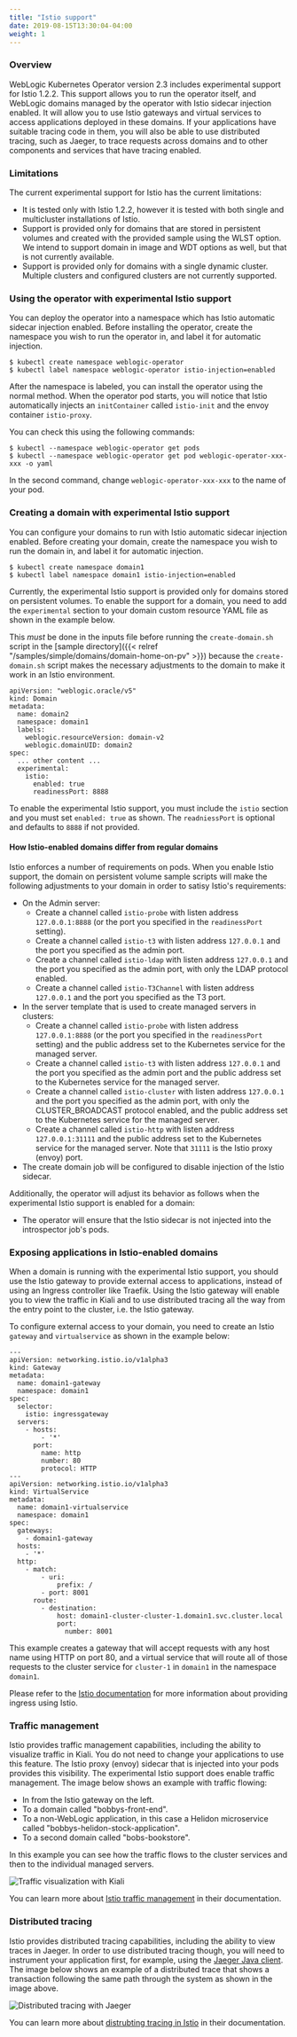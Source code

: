 ```yaml
---
title: "Istio support"
date: 2019-08-15T13:30:04-04:00
weight: 1
---
```


### Overview

WebLogic Kubernetes Operator version 2.3 includes experimental support for Istio 1.2.2.
This support allows you to run the operator itself, and WebLogic domains managed by
the operator with Istio sidecar injection enabled.  It will allow you to use
Istio gateways and virtual services to access applications deployed in these domains.
If your applications have suitable tracing code in them, you will also be able to
use distributed tracing, such as Jaeger, to trace requests across domains and to
other components and services that have tracing enabled.

### Limitations

The current experimental support for Istio has the current limitations:

* It is tested only with Istio 1.2.2, however it is tested with both single and 
  multicluster installations of Istio.
* Support is provided only for domains that are stored in persistent 
  volumes and created with the provided sample using the WLST option. 
  We intend to support domain in image and WDT options as well, but that is not currently
  available.
* Support is provided only for domains with a single dynamic cluster.
  Multiple clusters and configured clusters are not currently supported.

### Using the operator with experimental Istio support

You can deploy the operator into a namespace which has Istio automatic sidecar
injection enabled.  Before installing the operator, create the namespace you 
wish to run the operator in, and label it for automatic injection. 

```
$ kubectl create namespace weblogic-operator
$ kubectl label namespace weblogic-operator istio-injection=enabled
```

After the namespace is labeled, you can install the operator using the normal
method.  When the operator pod starts, you will notice that Istio automatically
injects an `initContainer` called `istio-init` and the envoy container `istio-proxy`.

You can check this using the following commands:

```
$ kubectl --namespace weblogic-operator get pods
$ kubectl --namespace weblogic-operator get pod weblogic-operator-xxx-xxx -o yaml
```

In the second command, change `weblogic-operator-xxx-xxx` to the name of your pod.

### Creating a domain with experimental Istio support

You can configure your domains to run with Istio automatic sidecar injection enabled.
Before creating your domain, create the namespace you wish to run the domain in,
and label it for automatic injection.

```
$ kubectl create namespace domain1
$ kubectl label namespace domain1 istio-injection=enabled
```

Currently, the experimental Istio support is provided only for domains stored on
persistent volumes.  To enable the support for a domain, you need to add the 
`experimental` section to your domain custom resource YAML file as shown in the
example below.  

This *must* be done in the inputs file before running the `create-domain.sh` script 
in the [sample directory]({{< relref "/samples/simple/domains/domain-home-on-pv" >}})
because the `create-domain.sh` script makes the necessary adjustments to the domain
to make it work in an Istio environment.

```
apiVersion: "weblogic.oracle/v5"
kind: Domain
metadata:
  name: domain2
  namespace: domain1
  labels:
    weblogic.resourceVersion: domain-v2
    weblogic.domainUID: domain2
spec:
  ... other content ...
  experimental:
    istio:
      enabled: true
      readinessPort: 8888
```

To enable the experimental Istio support, you must include the `istio` section
and you must set `enabled: true` as shown.  The `readniessPort` is optional
and defaults to `8888` if not provided.  

#### How Istio-enabled domains differ from regular domains

Istio enforces a number of requirements on pods.  When you enable Istio support, the
domain on persistent volume sample scripts will make the following adjustments
to your domain in order to satisy Istio's requirements:

* On the Admin server: 
    * Create a channel called `istio-probe` with listen address `127.0.0.1:8888` (or 
      the port you specified in the `readinessPort` setting).
    * Create a channel called `istio-t3` with listen address `127.0.0.1` and the port
      you specified as the admin port.
    * Create a channel called `istio-ldap` with listen address `127.0.0.1` and the port
      you specified as the admin port, with only the LDAP protocol enabled.
    * Create a channel called `istio-T3Channel` with listen
      address `127.0.0.1` and the port you specified as the T3 port.
* In the server template that is used to create managed servers in clusters:
    * Create a channel called `istio-probe` with listen address `127.0.0.1:8888` (or 
      the port you specified in the `readinessPort` setting) and the public address
      set to the Kubernetes service for the managed server.
    * Create a channel called `istio-t3` with listen address `127.0.0.1` and the port
      you specified as the admin port and the public address
      set to the Kubernetes service for the managed server.
    * Create a channel called `istio-cluster` with listen address `127.0.0.1` and the port
      you specified as the admin port, with only the CLUSTER_BROADCAST protocol enabled,
      and the public address set to the Kubernetes service for the managed server.
    * Create a channel called `istio-http` with listen address `127.0.0.1:31111` and the 
      public address set to the Kubernetes service for the managed server. Note that `31111`
      is the Istio proxy (envoy) port.
* The create domain job will be configured to disable injection of the Istio sidecar.

Additionally, the operator will adjust its behavior as follows when the experimental
Istio support is enabled for a domain:

* The operator will ensure that the Istio sidecar is not injected into the introspector
  job's pods.

### Exposing applications in Istio-enabled domains

When a domain is running with the experimental Istio support, you should use the Istio
gateway to provide external access to applications, instead of using an Ingress 
controller like Traefik.  Using the Istio gateway will enable you to view the 
traffic in Kiali and to use distributed tracing all the way from the entry point to 
the cluster, i.e. the Istio gateway.

To configure external access to your domain, you need to create an Istio `gateway` and
`virtualservice` as shown in the example below:

```
---
apiVersion: networking.istio.io/v1alpha3
kind: Gateway
metadata:
  name: domain1-gateway
  namespace: domain1
spec:
  selector:
    istio: ingressgateway
  servers:
    - hosts:
        - '*'
      port:
        name: http
        number: 80
        protocol: HTTP
---
apiVersion: networking.istio.io/v1alpha3
kind: VirtualService
metadata:
  name: domain1-virtualservice
  namespace: domain1
spec:
  gateways:
    - domain1-gateway
  hosts:
    - '*'
  http:
    - match:
        - uri:
            prefix: /
        - port: 8001
      route:
        - destination:
            host: domain1-cluster-cluster-1.domain1.svc.cluster.local
            port:
              number: 8001
```

This example creates a gateway that will accept requests with any host name
using HTTP on port 80, and a virtual service that will route all of
those requests to the cluster service for `cluster-1` in `domain1` in
the namespace `domain1`.

Please refer to the [Istio documentation](https://istio.io/docs/tasks/traffic-management/ingress/)
for more information about providing ingress using Istio.

### Traffic management

Istio provides traffic management capabilities, including the ability to 
visualize traffic in Kiali.  You do not need to change your applications to use
this feature.  The Istio proxy (envoy) sidecar that is injected into your pods
provides this visibility. The experimental Istio support does enable
traffic management.  The image below shows an example with traffic
flowing:

* In from the Istio gateway on the left.
* To a domain called "bobbys-front-end".
* To a non-WebLogic application, in this case a Helidon microservice
  called "bobbys-helidon-stock-application".
* To a second domain called "bobs-bookstore".

In this example you can see how the traffic flows to the cluster services and 
then to the individual managed servers.

![Traffic visualization with Kiali](/weblogic-kubernetes-operator/images/kiali.png)

You can learn more about [Istio traffic management](https://istio.io/docs/concepts/traffic-management/)
in their documentation.

### Distributed tracing

Istio provides distributed tracing capabilities, including the ability to view
traces in Jaeger.  In order to use distributed tracing though, you will need to 
instrument your application first, for example, using the 
[Jaeger Java client](https://github.com/jaegertracing/jaeger-client-java).
The image below shows an example of a distributed trace
that shows a transaction following the same path through the system
as shown in the image above.

![Distributed tracing with Jaeger](/weblogic-kubernetes-operator/images/jaeger.png)

You can learn more about [distrubting tracing in Istio](https://istio.io/docs/tasks/telemetry/distributed-tracing/)
in their documentation.

